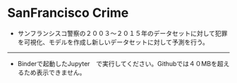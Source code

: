 # SanFrancisco Crime
- サンフランシスコ警察の２００３〜２０１５年のデータセットに対して犯罪を可視化、モデルを作成し新しいデータセットに対して予測を行う。
----
- Binderで起動したJupyter　で実行してください。Githubでは４０MBを超えるため表示できません。
